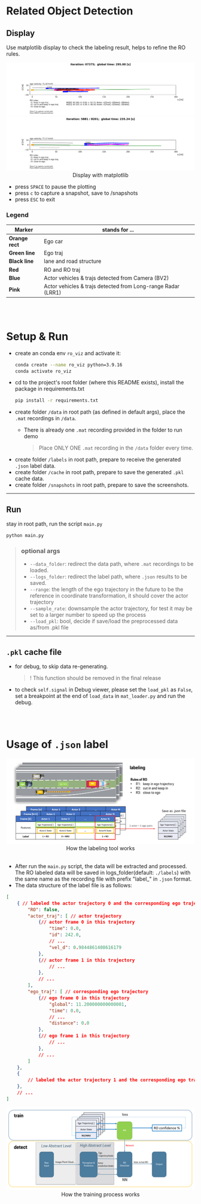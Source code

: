 # Related Object Detection

## Display

Use matplotlib display to check the labeling result, helps to refine the RO rules.

<div align="center">
  <img src = "readme/readme.png"><br>  
  <img src = "readme/readme2.png"><br>  
  Display with matplotlib<br>
</div> 

- press `SPACE` to pause the plotting
- press `c` to capture a snapshot, save to /snapshots
- press `ESC` to exit
  
### Legend
| Marker | stands for ... |
| --- | --- |
| **Orange rect** | Ego car |
| **Green line** | Ego traj |
| **Black line** | lane and road structure |
| **Red** | RO and RO traj |
| **Blue** | Actor vehicles & trajs detected from Camera (BV2) |
| **Pink** | Actor vehicles & trajs detected from Long-range Radar (LRR1) |

<br>  
<br>  

# Setup & Run
- create an conda env `ro_viz` and activate it:
    ```bash
    conda create --name ro_viz python=3.9.16
    conda activate ro_viz
    ```
- cd to the project's root folder (where this README exists), install the package in requirements.txt
    ```bash
    pip install -r requirements.txt
    ```
- create folder `/data` in root path (as defined in default args), place the `.mat` recordings in `/data`.
  - There is already one `.mat` recording provided in the folder to run demo

    > Place ONLY ONE `.mat` recording in the `/data` folder every time.
<!-- 
    <details>
    <summary>convert .dat recordings to .mat</summary>

    - use Cisco to connect remote discs (Intranet)  
    visit the remote disk `M:\ADA\Highway-Pilot-Supervisor\ADTF_Recording`, select a `.dat` file in it.
    - visit the gitlab repo [group-mdm-tools](https://cicd.skyway.porsche.com/hwpt/group-mdm-tools), clone to local machine.  
    - check [README](https://cicd.skyway.porsche.com/hwpt/group-mdm-tools/-/blob/development/dat-reader-tool/readme.md) in `\group-mdm-tools\dat-reader-tool\`, line 14:  
      run this command at the path `\group-mdm-tools\dat-reader-tool\` (for every dat file you need to export):
      ```
      java -jar dat-reader-tool-assembly-0.0.1.jar <path_to_dat_file>  <path_to_fibex_file> <output_path> <delete_processed_data_flag>
      ```
      - path_to_dat_file accepts both a final path to a dat file, or a directory containing multiple dat files. 
      - path to fibex file needs to point to a file like : `MLBevo_Gen2_Fx_Cluster_KMatrix_V8.15.10F_20180208_SEn.xml`
      - output_path is not mandatory - if not provided, the output path is considered to be the current working directory
                          - if it's provided as "None" keyword, then the mat files will be saved in the same folder with the dat file
     
      example on my machine:
      ```
      java -jar dat-reader-tool-assembly-0.0.1.jar D:\Records\dat\20210609_123753_BB_split_000.dat MLBevo_Gen2_Fx_Cluster_KMatrix_V8.15.10F_20180208_SEn.xml D:\Records\mat
      ```

    </details> -->


- create folder `/labels` in root path, prepare to receive the generated `.json` label data.
- create folder `/cache` in root path, prepare to save the generated `.pkl` cache data.
- create folder `/snapshots` in root path, prepare to save the screenshots.

***

## Run
stay in root path, run the script `main.py`
  ```bash
  python main.py
  ```
> ### optional args
> - `--data_folder`: redirect the data path, where `.mat` recordings to be loaded.
> - `--logs_folder`: redirect the label path, where `.json` results to be saved.
> - `--range`: the length of the ego trajectory in the future to be the reference in coordinate transformation, it should cover the actor trajectory
> - `--sample_rate`: downsample the actor trajectory, for test it may be set to a larger number to speed up the process
> - `--load_pkl`: bool, decide if save/load the preprocessed data as/from .pkl file


***

## `.pkl` cache file
- for debug, to skip data re-generating. 
  > $!$ This function should be removed in the final release
- to check `self.signal` in Debug viewer, please set the `load_pkl` as `False`, set a breakpoint at the end of `load_data` in `mat_loader.py` and run the debug.  
<br>  
<br>


# Usage of `.json` label

<div align="center">
  <img src = "readme/labeling.png"><br>  
  How the labeling tool works<br>
  <br>
</div> 

- After run the `main.py` script, the data will be extracted and processed. The RO labeled data will be saved in logs_folder(default: `./labels`) 
with the same name as the recording file with prefix "label_" in `.json` format.
- The data structure of the label file is as follows:
```json
[
    { // labeled the actor trajectory 0 and the corresponding ego trajectory
        "RO": false,
        "actor_traj": [ // actor trajectory
            {// actor frame 0 in this trajectory
                "time": 0.0,
                "id": 242.0,
                // ...
                "vel_d": 0.9844861408616179
            },
            {// actor frame 1 in this trajectory
                // ... 
            },
            // ...
        ],
        "ego_traj": [ // corresponding ego trajectory
            {// ego frame 0 in this trajectory
                "global": 11.200000000000001,
                "time": 0.0,
                // ...
                "distance": 0.0
            },
            {// ego frame 1 in this trajectory
                // ... 
            },
            // ...
        ]
    },
    {
        // labeled the actor trajectory 1 and the corresponding ego trajectory
    },
    // ...
]
```

<div align="center">
  <img src = "readme/training.png"><br>  
  How the training process works<br>
  <br>
</div> 

